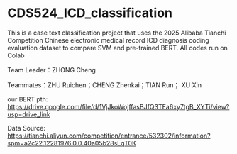 # CDS524_ICD_classification

This is a case text classification project that uses the 2025 Alibaba Tianchi Competition Chinese electronic medical record ICD diagnosis coding evaluation dataset to compare SVM and pre-trained BERT. All codes run on Colab


Team Leader：ZHONG Cheng

Teammates：ZHU Ruichen；CHENG Zhenkai；TIAN Run； XU Xin

our BERT pth: https://drive.google.com/file/d/1VjJkoWojffasBJfQ3TEa6xy7tgB_XYTi/view?usp=drive_link

Data Source: https://tianchi.aliyun.com/competition/entrance/532302/information?spm=a2c22.12281976.0.0.40a05b28sLqT0K

